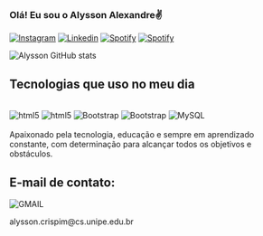 
### Olá! Eu sou o Alysson Alexandre✌️

[![Instagram](https://img.shields.io/badge/Instagram-E4405F?style=for-the-badge&logo=instagram&logoColor=white)](https://www.instagram.com/alysson.fz/)
[![Linkedin](https://img.shields.io/badge/LinkedIn-0077B5?style=for-the-badge&logo=linkedin&logoColor=white)](https://www.linkedin.com/in/alyssonalexandre/)
[![Spotify](https://img.shields.io/badge/Spotify-1ED760?&style=for-the-badge&logo=spotify&logoColor=white)](https://open.spotify.com/user/co1g1gw6bvgsevqzaepqbfk4h?si=DB43zr5dTvqEhRfnv9k-fA)
[![Spotify](https://img.shields.io/badge/WhatsApp-25D366?style=for-the-badge&logo=whatsapp&logoColor=white)](https://w.app/0ewPk4)

![Alysson GitHub stats](https://github-readme-stats.vercel.app/api?username=Alysson083&show_icons=true&theme=tokyonight)

## Tecnologias que uso no meu dia

<div style="display: inline_block"><br/>
<img alt="html5" src="https://img.shields.io/badge/HTML5-E34F26?style=for-the-badge&logo=html5&logoColor=white"/>
<img alt="html5" src="https://img.shields.io/badge/PHP-777BB4?style=for-the-badge&logo=php&logoColor=white"/>
<img alt="Bootstrap" src="https://img.shields.io/badge/Bootstrap-563D7C?style=for-the-badge&logo=bootstrap&logoColor=white">
<img alt="Bootstrap" src="https://img.shields.io/badge/Bootstrap-563D7C?style=for-the-badge&logo=bootstrap&logoColor=white">
<img alt="MySQL" src="https://img.shields.io/badge/MySQL-00000F?style=for-the-badge&logo=mysql&logoColor=white">
</div>

<div><br/>
Apaixonado pela tecnologia, educação e sempre em aprendizado constante, com determinação para alcançar todos os objetivos e obstáculos.
</div>

## E-mail de contato:
![GMAIL](https://img.shields.io/badge/Gmail-D14836?style=for-the-badge&logo=gmail&logoColor=white)<br/>
<div>
alysson.crispim@cs.unipe.edu.br
</div>
